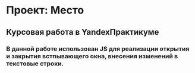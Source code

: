 # Проект: Место

## Курсовая работа в YandexПрактикуме

### В данной работе использован JS для реализации открытия и закрытия встпывающего окна, внесения изменений в текстовые строки.
